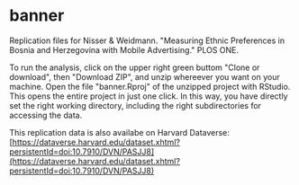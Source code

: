 # banner
Replication files for Nisser &amp; Weidmann. "Measuring Ethnic Preferences in Bosnia and Herzegovina with Mobile Advertising." PLOS ONE.

To run the analysis, click on the upper right green buttom "Clone or download", then "Download ZIP", and unzip whereever you want on your machine. Open the file "banner.Rproj" of the unzipped project with RStudio. This opens the entire project in just one click. In this way, you have directly set the right working directory, including the right subdirectories for accessing the data.

This replication data is also availabe on Harvard Dataverse: [https://dataverse.harvard.edu/dataset.xhtml?persistentId=doi:10.7910/DVN/PASJJ8](https://dataverse.harvard.edu/dataset.xhtml?persistentId=doi:10.7910/DVN/PASJJ8)
